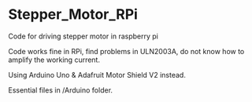 # Stepper_Motor_RPi
Code for driving stepper motor in raspberry pi

Code works fine in RPi, find problems in ULN2003A, do not know how to amplify the working current.

Using Arduino Uno & Adafruit Motor Shield V2 instead.

Essential files in /Arduino folder.
